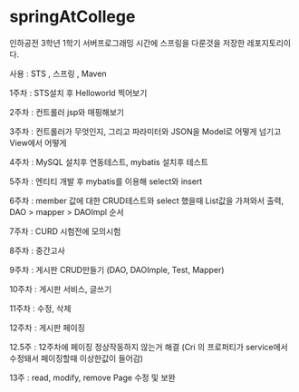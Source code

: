 # springAtCollege


인하공전 3학년 1학기 서버프로그래밍 시간에 스프링을 다룬것을 저장한 레포지토리이다.

사용 : STS , 스프링 , Maven

1주차 : STS설치 후 Helloworld 찍어보기

2주차 : 컨트롤러 jsp와 매핑해보기

3주차 : 컨트롤러가 무엇인지, 그리고 파라미터와 JSON을 Model로 어떻게 넘기고 View에서 어떻게 

4주차 : MySQL 설치후 연동테스트, mybatis 설치후 테스트

5주차 : 엔티티 개발 후 mybatis를 이용해 select와 insert

6주차 : member 값에 대한 CRUD테스트와 select 했을때 List값을 가져와서 출력, DAO > mapper > DAOImpl 순서

7주차 : CURD 시험전에 모의시험

8주차 : 중간고사

9주차 : 게시판 CRUD만들기 (DAO, DAOImple, Test, Mapper)

10주차 : 게시판 서비스, 글쓰기

11주차 : 수정, 삭제

12주차 : 게시판 페이징

12.5주 : 12주차에 페이징 정상작동하지 않는거 해결 (Cri 의 프로퍼티가 service에서 수정돼서 페이징할때 이상한값이 들어감)

13주 : read, modify, remove Page 수정 및 보완
